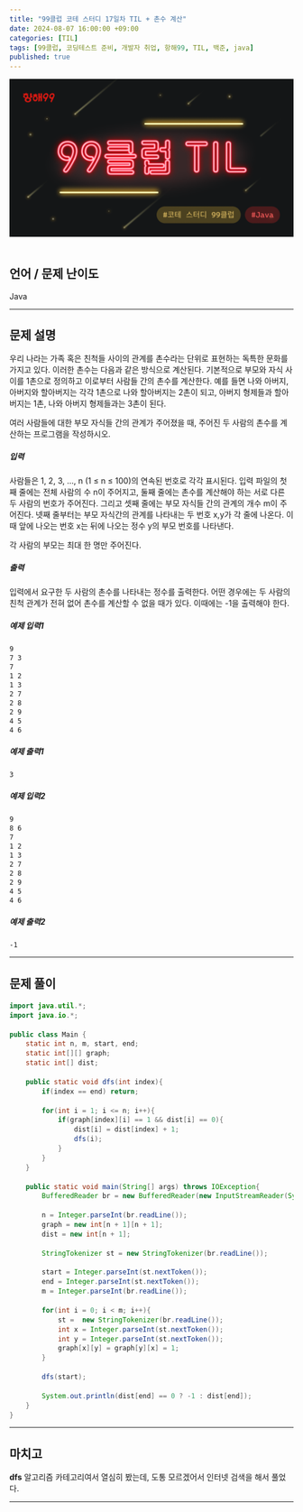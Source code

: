 ```yaml
---
title: "99클럽 코테 스터디 17일차 TIL + 촌수 계산"
date: 2024-08-07 16:00:00 +09:00
categories: [TIL]
tags: [99클럽, 코딩테스트 준비, 개발자 취업, 항해99, TIL, 백준, java]
published: true
---
```


![99club](/assets/img/java/til/99club_1.png)<br/><br/>

## **언어 / 문제 난이도** ##
Java

------

## **문제 설명** ##

우리 나라는 가족 혹은 친척들 사이의 관계를 촌수라는 단위로 표현하는 독특한 문화를 가지고 있다. 이러한 촌수는 다음과 같은 방식으로 계산된다. 기본적으로 부모와 자식 사이를 1촌으로 정의하고 이로부터 사람들 간의 촌수를 계산한다. 예를 들면 나와 아버지, 아버지와 할아버지는 각각 1촌으로 나와 할아버지는 2촌이 되고, 아버지 형제들과 할아버지는 1촌, 나와 아버지 형제들과는 3촌이 된다.

여러 사람들에 대한 부모 자식들 간의 관계가 주어졌을 때, 주어진 두 사람의 촌수를 계산하는 프로그램을 작성하시오.

##### **입력**

사람들은 1, 2, 3, …, n (1 ≤ n ≤ 100)의 연속된 번호로 각각 표시된다. 입력 파일의 첫째 줄에는 전체 사람의 수 n이 주어지고, 둘째 줄에는 촌수를 계산해야 하는 서로 다른 두 사람의 번호가 주어진다. 그리고 셋째 줄에는 부모 자식들 간의 관계의 개수 m이 주어진다. 넷째 줄부터는 부모 자식간의 관계를 나타내는 두 번호 x,y가 각 줄에 나온다. 이때 앞에 나오는 번호 x는 뒤에 나오는 정수 y의 부모 번호를 나타낸다.

각 사람의 부모는 최대 한 명만 주어진다.

##### **출력**

입력에서 요구한 두 사람의 촌수를 나타내는 정수를 출력한다. 어떤 경우에는 두 사람의 친척 관계가 전혀 없어 촌수를 계산할 수 없을 때가 있다. 이때에는 -1을 출력해야 한다.

##### **예제 입력1**

~~~
9
7 3
7
1 2
1 3
2 7
2 8
2 9
4 5
4 6
~~~

##### **예제 출력1**

~~~
3
~~~

##### **예제 입력2**

~~~
9
8 6
7
1 2
1 3
2 7
2 8
2 9
4 5
4 6
~~~

##### **예제 출력2**

~~~
-1
~~~

------

## **문제 풀이** ##
~~~java
import java.util.*;
import java.io.*;

public class Main {
    static int n, m, start, end;
    static int[][] graph;
    static int[] dist;

    public static void dfs(int index){
        if(index == end) return;

        for(int i = 1; i <= n; i++){
            if(graph[index][i] == 1 && dist[i] == 0){
                dist[i] = dist[index] + 1;
                dfs(i);
            }
        }
    }

    public static void main(String[] args) throws IOException{
        BufferedReader br = new BufferedReader(new InputStreamReader(System.in));

        n = Integer.parseInt(br.readLine());
        graph = new int[n + 1][n + 1];
        dist = new int[n + 1];

        StringTokenizer st = new StringTokenizer(br.readLine());

        start = Integer.parseInt(st.nextToken());
        end = Integer.parseInt(st.nextToken());
        m = Integer.parseInt(br.readLine());

        for(int i = 0; i < m; i++){
            st =  new StringTokenizer(br.readLine());
            int x = Integer.parseInt(st.nextToken());
            int y = Integer.parseInt(st.nextToken());
            graph[x][y] = graph[y][x] = 1;
        }

        dfs(start);

        System.out.println(dist[end] == 0 ? -1 : dist[end]);
    }
}
~~~
------

## **마치고** ##

**dfs** 알고리즘 카테고리여서 열심히 봤는데, 도통 모르겠어서 인터넷 검색을 해서 풀었다.

------
